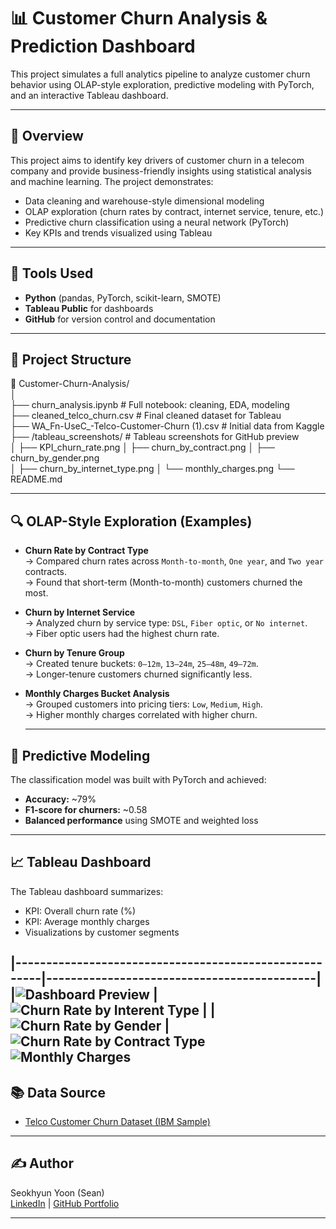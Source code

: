# 📊 Customer Churn Analysis & Prediction Dashboard

This project simulates a full analytics pipeline to analyze customer churn behavior using OLAP-style exploration, predictive modeling with PyTorch, and an interactive Tableau dashboard.

---

## 🚀 Overview

This project aims to identify key drivers of customer churn in a telecom company and provide business-friendly insights using statistical analysis and machine learning. The project demonstrates:

- Data cleaning and warehouse-style dimensional modeling
- OLAP exploration (churn rates by contract, internet service, tenure, etc.)
- Predictive churn classification using a neural network (PyTorch)
- Key KPIs and trends visualized using Tableau

---

## 🧰 Tools Used

- **Python** (pandas, PyTorch, scikit-learn, SMOTE)
- **Tableau Public** for dashboards
- **GitHub** for version control and documentation

---
## 🧱 Project Structure

📁 Customer-Churn-Analysis/  
│  
├── churn_analysis.ipynb       # Full notebook: cleaning, EDA, modeling  
├── cleaned_telco_churn.csv    # Final cleaned dataset for Tableau  
├── WA_Fn-UseC_-Telco-Customer-Churn (1).csv    # Initial data from Kaggle  
├── /tableau_screenshots/                   # Tableau screenshots for GitHub preview  
│   ├── KPI_churn_rate.png
│   ├── churn_by_contract.png
│   ├── churn_by_gender.png  
│   ├── churn_by_internet_type.png
│   └── monthly_charges.png
└── README.md

---

## 🔍 OLAP-Style Exploration (Examples)

- **Churn Rate by Contract Type**  
  → Compared churn rates across `Month-to-month`, `One year`, and `Two year` contracts.  
  → Found that short-term (Month-to-month) customers churned the most.

- **Churn by Internet Service**  
  → Analyzed churn by service type: `DSL`, `Fiber optic`, or `No internet`.  
  → Fiber optic users had the highest churn rate.

- **Churn by Tenure Group**  
  → Created tenure buckets: `0–12m`, `13–24m`, `25–48m`, `49–72m`.  
  → Longer-tenure customers churned significantly less.

- **Monthly Charges Bucket Analysis**  
  → Grouped customers into pricing tiers: `Low`, `Medium`, `High`.  
  → Higher monthly charges correlated with higher churn.

  ---

## 🤖 Predictive Modeling

The classification model was built with PyTorch and achieved:

- **Accuracy:** ~79%
- **F1-score for churners:** ~0.58
- **Balanced performance** using SMOTE and weighted loss

---

## 📈 Tableau Dashboard

The Tableau dashboard summarizes:

- KPI: Overall churn rate (%)
- KPI: Average monthly charges
- Visualizations by customer segments


|-------------------------------------------------------|--------------------------------------------|
|![Dashboard Preview](tableau_screenshots/KPI_churn_rate.png)  | ![Churn Rate by Interent Type](tableau_screenshots/churn_by_internet_type.png) |
|![Churn Rate by Gender](tableau_screenshots/churn_by_gender.png)  | ![Churn Rate by Contract Type](tableau_screenshots/churn_by_contract.png) 
![Monthly Charges](tableau_screenshots/monthly_charges.png)
---


## 📚 Data Source

- [Telco Customer Churn Dataset (IBM Sample)](https://www.kaggle.com/datasets/blastchar/telco-customer-churn)

---

## ✍️ Author

Seokhyun Yoon (Sean)  
[LinkedIn](https://www.linkedin.com/in/seokhyun-yoon-241a61104/) | [GitHub Portfolio](https://github.com/SeanYooon/Data-Analysis-Portfolio-)

---
